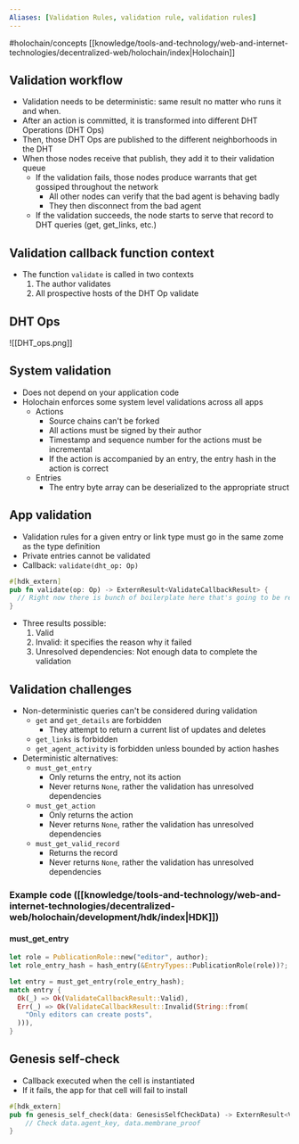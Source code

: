```yaml
---
Aliases: [Validation Rules, validation rule, validation rules]
---
```

#holochain/concepts
[[knowledge/tools-and-technology/web-and-internet-technologies/decentralized-web/holochain/index|Holochain]]

## Validation workflow
-   Validation needs to be deterministic: same result no matter who runs it and when.
-   After an action is committed, it is transformed into different DHT Operations (DHT Ops)
-   Then, those DHT Ops are published to the different neighborhoods in the DHT
-   When those nodes receive that publish, they add it to their validation queue
    -   If the validation fails, those nodes produce warrants that get gossiped throughout the network
        -   All other nodes can verify that the bad agent is behaving badly
        -   They then disconnect from the bad agent
    -   If the validation succeeds, the node starts to serve that record to DHT queries (get, get_links, etc.)

## Validation callback function context
-   The function `validate` is called in two contexts
    1.  The author validates
    2.  All prospective hosts of the DHT Op validate

## DHT Ops

![[DHT_ops.png]]

## System validation
-   Does not depend on your application code
-   Holochain enforces some system level validations across all apps
    -   Actions
        -   Source chains can't be forked
        -   All actions must be signed by their author
        -   Timestamp and sequence number for the actions must be incremental
        -   If the action is accompanied by an entry, the entry hash in the action is correct
    -   Entries
        -   The entry byte array can be deserialized to the appropriate struct

## App validation
-   Validation rules for a given entry or link type must go in the same zome as the type definition
-   Private entries cannot be validated
-   Callback: `validate(dht_op: Op)`
``` rust
#[hdk_extern]
pub fn validate(op: Op) -> ExternResult<ValidateCallbackResult> {
  // Right now there is bunch of boilerplate here that's going to be replaced in the next version
}
```
-   Three results possible:
    1.  Valid
    2.  Invalid: it specifies the reason why it failed
    3.  Unresolved dependencies: Not enough data to complete the validation

## Validation challenges
-   Non-deterministic queries can't be considered during validation
    -   `get` and `get_details` are forbidden
        -   They attempt to return a current list of updates and deletes
    -   `get_links` is forbidden
    -   `get_agent_activity` is forbidden unless bounded by action hashes
-   Deterministic alternatives:
    -   `must_get_entry`
        -   Only returns the entry, not its action
        -   Never returns `None`, rather the validation has unresolved dependencies
    -   `must_get_action`
        -   Only returns the action
        -   Never returns `None`, rather the validation has unresolved dependencies
    -   `must_get_valid_record`
        -   Returns the record
        -   Never returns `None`, rather the validation has unresolved dependencies

### Example code ([[knowledge/tools-and-technology/web-and-internet-technologies/decentralized-web/holochain/development/hdk/index|HDK]])
#### must_get_entry
``` rust
let role = PublicationRole::new("editor", author);
let role_entry_hash = hash_entry(&EntryTypes::PublicationRole(role))?;

let entry = must_get_entry(role_entry_hash);
match entry {
  Ok(_) => Ok(ValidateCallbackResult::Valid),
  Err(_) => Ok(ValidateCallbackResult::Invalid(String::from(
    "Only editors can create posts",
  ))),
}
```

## Genesis self-check
-   Callback executed when the cell is instantiated
-   If it fails, the app for that cell will fail to install
``` rust
#[hdk_extern]
pub fn genesis_self_check(data: GenesisSelfCheckData) -> ExternResult<ValidateCallbackResult> {
    // Check data.agent_key, data.membrane_proof
}
```
